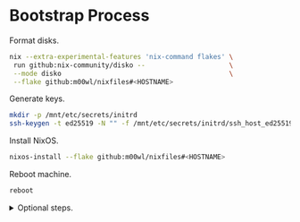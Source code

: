 # Bootstrap Process

Format disks.

```bash
nix --extra-experimental-features 'nix-command flakes' \
 run github:nix-community/disko --                     \
 --mode disko                                          \
 --flake github:m00wl/nixfiles#<HOSTNAME>
```

Generate keys.

```bash
mkdir -p /mnt/etc/secrets/initrd
ssh-keygen -t ed25519 -N "" -f /mnt/etc/secrets/initrd/ssh_host_ed25519_key
```

Install NixOS.

```bash
nixos-install --flake github:m00wl/nixfiles#<HOSTNAME>
```

Reboot machine.

```bash
reboot
```

<details>

<summary> Optional steps. </summary>

Set password.

```bash
passwd m00wl
```

Set configuration.

```bash
git clone git@github.com:m00wl/nixfiles.git /home/m00wl/nixfiles
ln -s /home/m00wl/nixfiles/flake.nix /etc/nixos/flake.nix
```

</details>

